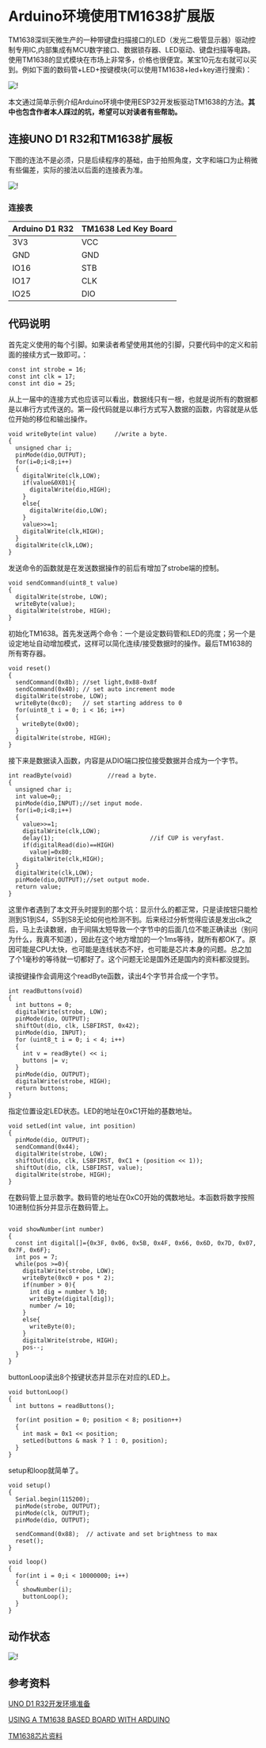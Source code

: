 # Arduino环境使用TM1638扩展版

TM1638深圳天微生产的一种带键盘扫描接口的LED（发光二极管显示器）驱动控制专用IC,内部集成有MCU数字接口、数据锁存器、LED驱动、键盘扫描等电路。使用TM1638的显式模块在市场上非常多，价格也很便宜。某宝10元左右就可以买到。例如下面的数码管+LED+按键模块(可以使用TM1638+led+key进行搜索)：

![!](images/TM1638LedKeyBoard.jpg "TM1638 Led Key Board")   

本文通过简单示例介绍Arduino环境中使用ESP32开发板驱动TM1638的方法。**其中也包含作者本人踩过的坑，希望可以对读者有些帮助。**

## 连接UNO D1 R32和TM1638扩展板

下图的连法不是必须，只是后续程序的基础，由于拍照角度，文字和端口为止稍微有些偏差，实际的接法以后面的连接表为准。

![!](images/Connection.jpg "连接方式")   

### 连接表
|Arduino D1 R32|TM1638 Led Key Board|
|-------|-----|
|3V3|VCC|
|GND|GND|
|IO16|STB|
|IO17|CLK|
|IO25|DIO|

## 代码说明

首先定义使用的每个引脚。如果读者希望使用其他的引脚，只要代码中的定义和前面的接续方式一致即可。：

```
const int strobe = 16;
const int clk = 17;
const int dio = 25;
```

从上一届中的连接方式也应该可以看出，数据线只有一根，也就是说所有的数据都是以串行方式传送的。第一段代码就是以串行方式写入数据的函数，内容就是从低位开始的移位和输出操作。

```
void writeByte(int value)     //write a byte.
{
  unsigned char i;
  pinMode(dio,OUTPUT);
  for(i=0;i<8;i++)
  {
    digitalWrite(clk,LOW);
    if(value&0X01){
      digitalWrite(dio,HIGH);
    }
    else{
      digitalWrite(dio,LOW);
    }
    value>>=1;
    digitalWrite(clk,HIGH);
  }
  digitalWrite(clk,LOW);
}
```
发送命令的函数就是在发送数据操作的前后有增加了strobe端的控制。
```
void sendCommand(uint8_t value)
{
  digitalWrite(strobe, LOW);
  writeByte(value);
  digitalWrite(strobe, HIGH);
}
```
初始化TM1638。首先发送两个命令：一个是设定数码管和LED的亮度；另一个是设定地址自动增加模式，这样可以简化连续/接受数据时的操作。最后TM1638的所有寄存器。

```
void reset()
{
  sendCommand(0x8b); //set light,0x88-0x8f
  sendCommand(0x40); // set auto increment mode
  digitalWrite(strobe, LOW);
  writeByte(0xc0);   // set starting address to 0
  for(uint8_t i = 0; i < 16; i++)
  {
    writeByte(0x00);
  }
  digitalWrite(strobe, HIGH);
}
```

接下来是数据读入函数，内容是从DIO端口按位接受数据并合成为一个字节。

```
int readByte(void)          //read a byte.
{
  unsigned char i;
  int value=0;;  
  pinMode(dio,INPUT);//set input mode.
  for(i=0;i<8;i++)
  {
    value>>=1;
    digitalWrite(clk,LOW);
    delay(1);                           //if CUP is veryfast.
    if(digitalRead(dio)==HIGH)
      value|=0x80;
    digitalWrite(clk,HIGH);
  }
  digitalWrite(clk,LOW);
  pinMode(dio,OUTPUT);//set output mode.
  return value;
}
```
这里作者遇到了本文开头时提到的那个坑：显示什么的都正常，只是读按钮只能检测到S1到S4，S5到S8无论如何也检测不到。后来经过分析觉得应该是发出clk之后，马上去读数据，由于间隔太短导致一个字节中的后面几位不能正确读出（别问为什么，我真不知道），因此在这个地方增加的一个1ms等待，就所有都OK了。原因可能是CPU太快，也可能是连线状态不好，也可能是芯片本身的问题。总之加了个1毫秒的等待就一切都好了。这个问题无论是国外还是国内的资料都没提到。

读按键操作会调用这个readByte函数，读出4个字节并合成一个字节。

```
int readButtons(void)
{
  int buttons = 0;
  digitalWrite(strobe, LOW);
  pinMode(dio, OUTPUT);
  shiftOut(dio, clk, LSBFIRST, 0x42);
  pinMode(dio, INPUT);
  for (uint8_t i = 0; i < 4; i++)
  {
    int v = readByte() << i;
    buttons |= v;
  }
  pinMode(dio, OUTPUT);
  digitalWrite(strobe, HIGH);
  return buttons;
}
```

指定位置设定LED状态。LED的地址在0xC1开始的基数地址。

```
void setLed(int value, int position)
{
  pinMode(dio, OUTPUT);
  sendCommand(0x44);
  digitalWrite(strobe, LOW);
  shiftOut(dio, clk, LSBFIRST, 0xC1 + (position << 1));
  shiftOut(dio, clk, LSBFIRST, value);
  digitalWrite(strobe, HIGH);
}
```

在数码管上显示数字。数码管的地址在0xC0开始的偶数地址。本函数将数字按照10进制位拆分并显示在数码管上。
```

void showNumber(int number)
{
  const int digital[]={0x3F, 0x06, 0x5B, 0x4F, 0x66, 0x6D, 0x7D, 0x07, 0x7F, 0x6F};
  int pos = 7;
  while(pos >=0){
    digitalWrite(strobe, LOW);
    writeByte(0xc0 + pos * 2);
    if(number > 0){
      int dig = number % 10;
      writeByte(digital[dig]);
      number /= 10;
    }
    else{
      writeByte(0);
    }
    digitalWrite(strobe, HIGH);
    pos--;
  }
}
```

buttonLoop读出8个按键状态并显示在对应的LED上。
```
void buttonLoop()
{
  int buttons = readButtons();
 
  for(int position = 0; position < 8; position++)
  {
    int mask = 0x1 << position;
    setLed(buttons & mask ? 1 : 0, position);
  }
}
```

setup和loop就简单了。
```
void setup()
{
  Serial.begin(115200);
  pinMode(strobe, OUTPUT);
  pinMode(clk, OUTPUT);
  pinMode(dio, OUTPUT);
 
  sendCommand(0x88);  // activate and set brightness to max
  reset();
}

void loop()
{
  for(int i = 0;i < 10000000; i++)
  {
    showNumber(i);
    buttonLoop();    
  }
}
```

## 动作状态

![!](images/running.gif "动作状态.")   

## 参考资料
[UNO D1 R32开发环境准备](..\ESP32\Startup\ESP32Startup.md)

[USING A TM1638 BASED BOARD WITH ARDUINO](https://blog.3d-logic.com/2015/01/10/using-a-tm1638-based-board-with-arduino/)

[TM1638芯片资料](http://www.titanmec.com/index.php/project/download/id/532.html)